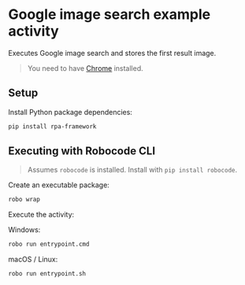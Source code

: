 # Google image search example activity

Executes Google image search and stores the first result image.

> You need to have [Chrome](https://www.google.com/chrome/) installed.

## Setup

Install Python package dependencies:

```bash
pip install rpa-framework
```

## Executing with Robocode CLI

> Assumes `robocode` is installed. Install with `pip install robocode`.

Create an executable package:

```bash
robo wrap
```

Execute the activity:

Windows:

```bash
robo run entrypoint.cmd
```

macOS / Linux:

```bash
robo run entrypoint.sh
```
